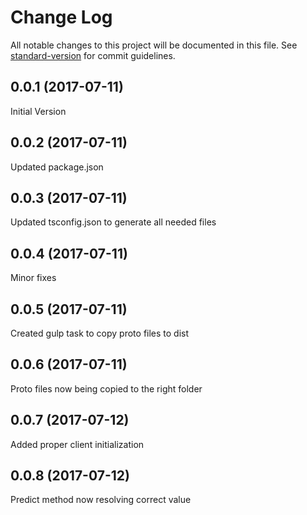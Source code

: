 # Change Log

All notable changes to this project will be documented in this file. See [standard-version](https://github.com/conventional-changelog/standard-version) for commit guidelines.

<a name="0.0.1"></a>
## 0.0.1 (2017-07-11)
Initial Version

<a name="0.0.2"></a>
## 0.0.2 (2017-07-11)
Updated package.json

<a name="0.0.3"></a>
## 0.0.3 (2017-07-11)
Updated tsconfig.json to generate all needed files

<a name="0.0.4"></a>
## 0.0.4 (2017-07-11)
Minor fixes

<a name="0.0.5"></a>
## 0.0.5 (2017-07-11)
Created gulp task to copy proto files to dist

<a name="0.0.6"></a>
## 0.0.6 (2017-07-11)
Proto files now being copied to the right folder

<a name="0.0.7"></a>
## 0.0.7 (2017-07-12)
Added proper client initialization

<a name="0.0.8"></a>
## 0.0.8 (2017-07-12)
Predict method now resolving correct value
